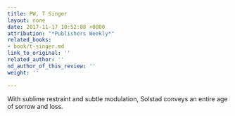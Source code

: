 ```yaml
---
title: PW, T Singer
layout: none
date: 2017-11-17 10:52:08 +0000
attribution: "*Publishers Weekly*"
related_books:
- book/t-singer.md
link_to_original: ''
related_author: ''
nd_author_of_this_review: ''
weight: ''

---
```

With sublime restraint and subtle modulation, Solstad conveys an entire age of sorrow and loss.